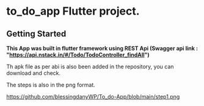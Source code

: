 # to_do_app Flutter project.

## Getting Started

**This App was built in flutter framework using REST Api (Swagger api link : "https://api.nstack.in/#/Todo/TodoController_findAll")**

Th apk file as per abi is also been added in the repository, you can download and check.


The steps is also in the png format.

https://github.com/blessingdanyWP/To_do-App/blob/main/step1.png
